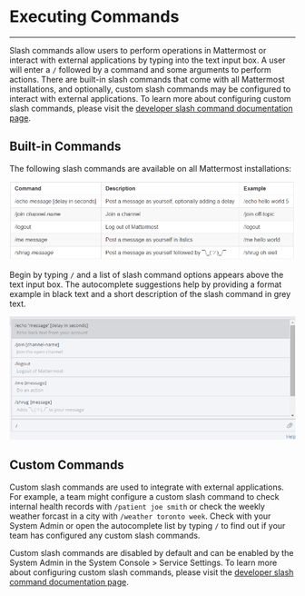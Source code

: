 # Executing Commands
___
Slash commands allow users to perform operations in Mattermost or interact with external applications by typing into the text input box. A user will enter a `/` followed by a command and some arguments to perform actions. There are built-in slash commands that come with all Mattermost installations, and optionally, custom slash commands may be configured to interact with external applications. To learn more about configuring custom slash commands, please visit the [developer slash command documentation page](../developer/slash-commands.md).

## Built-in Commands

The following slash commands are available on all Mattermost installations:

![commands](../../images/slashCommandsTable.PNG)

Begin by typing `/` and a list of slash command options appears above the text input box. The autocomplete suggestions help by providing a format example in black text and a short description of the slash command in grey text.

![autocomplete](../../images/slashCommandsAutocomplete.PNG)

## Custom Commands
Custom slash commands are used to integrate with external applications. For example, a team might configure a custom slash command to check internal health records with `/patient joe smith` or check the weekly weather forcast in a city with `/weather toronto week`. Check with your System Admin or open the autocomplete list by typing `/` to find out if your team has configured any custom slash commands.

Custom slash commands are disabled by default and can be enabled by the System Admin in the System Console > Service Settings. To learn more about configuring custom slash commands, please visit the [developer slash command documentation page](../developer/slash-commands.md).
